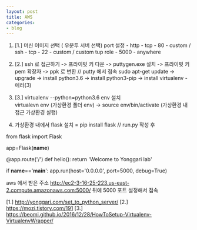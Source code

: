 ```yaml
---
layout: post
title: AWS 
categories:
- blog
---
```


1) [1.] 머신 이미지 선택 ( 우분투 서버 선택)
  port 설정 - 
  http - tcp - 80 - custom / 
  ssh  - tcp - 22 - custom /
  custom tup role - 5000 - anywhere
  
2) [2.] ssh 로 접근하기 -> 프라이빗 키 다운 -> puttygen.exe 설치 -> 프라이빗 키 pem 확장자 -> ppk 로 변환 // putty 에서 접속 
  sudo apt-get update -> upgrade -> install python3.6 ->  install python3-pip -> install virtualenv - 에러(3)
  
3) [3.] virtualenv --python=python3.6 env 설치   
  virtualevn env (가상환경 폴더 env)  -> source env/bin/activate (가상환경 내 접근 가상환경 실행) 
  
 4) 가상환경 내에서 flask 설치 = pip install flask // run.py 작성 후  

  from flask import Flask

  app=Flask(__name__)

  @app.route('/')
  def hello():
   return 'Welcome to Yonggari lab'

  if __name__=='__main__':
   app.run(host='0.0.0.0', port=5000, debug=True)

aws 에서 받은 주소  http://ec2-3-16-25-223.us-east-2.compute.amazonaws.com:5000/  뒤에 5000 포트 설정해서 접속 

[1.] http://yonggari.com/set_to_python_server/
[2.] https://mozi.tistory.com/191
[3.] https://beomi.github.io/2016/12/28/HowToSetup-Virtualenv-VirtualenvWrapper/
